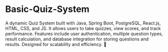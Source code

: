 # Basic-Quiz-System
A dynamic Quiz System built with Java, Spring Boot, PostgreSQL, React.js, HTML, CSS, and JS. It allows users to take quizzes, view scores, and track performance. Features include user authentication, multiple question types, result calculation, and database integration for storing questions and results. Designed for scalability and efficiency. 🚀
